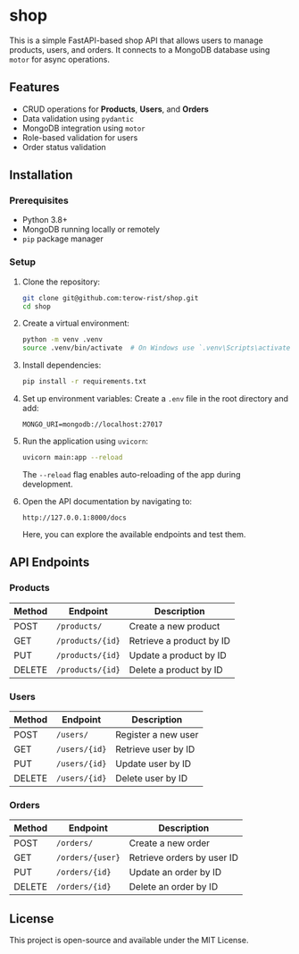 # shop
This is a simple FastAPI-based shop API that allows users to manage products, users, and orders. It connects to a MongoDB database using `motor` for async operations.

## Features
- CRUD operations for **Products**, **Users**, and **Orders**
- Data validation using `pydantic`
- MongoDB integration using `motor`
- Role-based validation for users
- Order status validation

## Installation

### Prerequisites
- Python 3.8+
- MongoDB running locally or remotely
- `pip` package manager

### Setup
1. Clone the repository:
   ```sh
   git clone git@github.com:terow-rist/shop.git
   cd shop
   ```
2. Create a virtual environment:
   ```sh
   python -m venv .venv
   source .venv/bin/activate  # On Windows use `.venv\Scripts\activate`
   ```
3. Install dependencies:
   ```sh
   pip install -r requirements.txt
   ```
4. Set up environment variables:
   Create a `.env` file in the root directory and add:
   ```env
   MONGO_URI=mongodb://localhost:27017
   ```
5. Run the application using `uvicorn`:
   ```sh
   uvicorn main:app --reload
   ```

   The `--reload` flag enables auto-reloading of the app during development.

6. Open the API documentation by navigating to:
   ```
   http://127.0.0.1:8000/docs
   ```

   Here, you can explore the available endpoints and test them.

## API Endpoints

### Products
| Method | Endpoint           | Description                  |
|--------|-------------------|------------------------------|
| POST   | `/products/`       | Create a new product        |
| GET    | `/products/{id}`   | Retrieve a product by ID    |
| PUT    | `/products/{id}`   | Update a product by ID      |
| DELETE | `/products/{id}`   | Delete a product by ID      |

### Users
| Method | Endpoint           | Description                  |
|--------|-------------------|------------------------------|
| POST   | `/users/`         | Register a new user         |
| GET    | `/users/{id}`     | Retrieve user by ID         |
| PUT    | `/users/{id}`     | Update user by ID          |
| DELETE | `/users/{id}`     | Delete user by ID          |

### Orders
| Method | Endpoint           | Description                  |
|--------|-------------------|------------------------------|
| POST   | `/orders/`        | Create a new order          |
| GET    | `/orders/{user}`  | Retrieve orders by user ID  |
| PUT    | `/orders/{id}`    | Update an order by ID       |
| DELETE | `/orders/{id}`    | Delete an order by ID       |


## License
This project is open-source and available under the MIT License.

